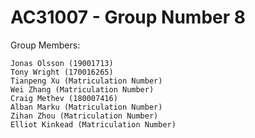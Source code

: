 # AC31007 - Group Number 8

Group Members:

    Jonas Olsson (19001713)
    Tony Wright (170016265)
    Tianpeng Xu (Matriculation Number)
    Wei Zhang (Matriculation Number)
    Craig Methev (180007416)
    Alban Marku (Matriculation Number)
    Zihan Zhou (Matriculation Number)
    Elliot Kinkead (Matriculation Number)

